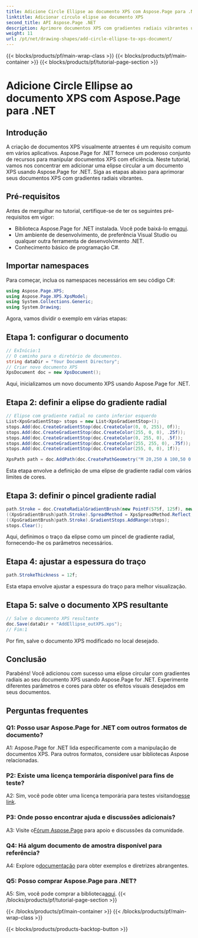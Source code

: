 ```yaml
---
title: Adicione Circle Ellipse ao documento XPS com Aspose.Page para .NET
linktitle: Adicionar círculo elipse ao documento XPS
second_title: API Aspose.Page .NET
description: Aprimore documentos XPS com gradientes radiais vibrantes usando Aspose.Page para .NET. Siga nosso guia passo a passo para obter efeitos visuais impressionantes.
weight: 11
url: /pt/net/drawing-shapes/add-circle-ellipse-to-xps-document/
---
```


{{< blocks/products/pf/main-wrap-class >}}
{{< blocks/products/pf/main-container >}}
{{< blocks/products/pf/tutorial-page-section >}}

# Adicione Circle Ellipse ao documento XPS com Aspose.Page para .NET

## Introdução

A criação de documentos XPS visualmente atraentes é um requisito comum em vários aplicativos. Aspose.Page for .NET fornece um poderoso conjunto de recursos para manipular documentos XPS com eficiência. Neste tutorial, vamos nos concentrar em adicionar uma elipse circular a um documento XPS usando Aspose.Page for .NET. Siga as etapas abaixo para aprimorar seus documentos XPS com gradientes radiais vibrantes.

## Pré-requisitos

Antes de mergulhar no tutorial, certifique-se de ter os seguintes pré-requisitos em vigor:

-  Biblioteca Aspose.Page for .NET instalada. Você pode baixá-lo em[aqui](https://releases.aspose.com/page/net/).
- Um ambiente de desenvolvimento, de preferência Visual Studio ou qualquer outra ferramenta de desenvolvimento .NET.
- Conhecimento básico de programação C#.

## Importar namespaces

Para começar, inclua os namespaces necessários em seu código C#:

```csharp
using Aspose.Page.XPS;
using Aspose.Page.XPS.XpsModel;
using System.Collections.Generic;
using System.Drawing;
```

Agora, vamos dividir o exemplo em várias etapas:

## Etapa 1: configurar o documento

```csharp
// ExInício:1
// O caminho para o diretório de documentos.
string dataDir = "Your Document Directory";
// Criar novo documento XPS
XpsDocument doc = new XpsDocument();
```

Aqui, inicializamos um novo documento XPS usando Aspose.Page for .NET.

## Etapa 2: definir a elipse do gradiente radial

```csharp
// Elipse com gradiente radial no canto inferior esquerdo
List<XpsGradientStop> stops = new List<XpsGradientStop>();
stops.Add(doc.CreateGradientStop(doc.CreateColor(0, 0, 255), 0f));
stops.Add(doc.CreateGradientStop(doc.CreateColor(255, 0, 0), .25f));
stops.Add(doc.CreateGradientStop(doc.CreateColor(0, 255, 0), .5f));
stops.Add(doc.CreateGradientStop(doc.CreateColor(255, 255, 0), .75f));
stops.Add(doc.CreateGradientStop(doc.CreateColor(255, 0, 0), 1f));

XpsPath path = doc.AddPath(doc.CreatePathGeometry("M 20,250 A 100,50 0 1 1 220,250 100,50 0 1 1 20,250"));
```

Esta etapa envolve a definição de uma elipse de gradiente radial com vários limites de cores.

## Etapa 3: definir o pincel gradiente radial

```csharp
path.Stroke = doc.CreateRadialGradientBrush(new PointF(575f, 125f), new PointF(575f, 100f), 75f, 50f);
((XpsGradientBrush)path.Stroke).SpreadMethod = XpsSpreadMethod.Reflect;
((XpsGradientBrush)path.Stroke).GradientStops.AddRange(stops);
stops.Clear();
```

Aqui, definimos o traço da elipse como um pincel de gradiente radial, fornecendo-lhe os parâmetros necessários.

## Etapa 4: ajustar a espessura do traço

```csharp
path.StrokeThickness = 12f;
```

Esta etapa envolve ajustar a espessura do traço para melhor visualização.

## Etapa 5: salve o documento XPS resultante

```csharp
// Salve o documento XPS resultante
doc.Save(dataDir + "AddEllipse_outXPS.xps");
// Fim:1
```

Por fim, salve o documento XPS modificado no local desejado.

## Conclusão

Parabéns! Você adicionou com sucesso uma elipse circular com gradientes radiais ao seu documento XPS usando Aspose.Page for .NET. Experimente diferentes parâmetros e cores para obter os efeitos visuais desejados em seus documentos.

## Perguntas frequentes

### Q1: Posso usar Aspose.Page for .NET com outros formatos de documento?

A1: Aspose.Page for .NET lida especificamente com a manipulação de documentos XPS. Para outros formatos, considere usar bibliotecas Aspose relacionadas.

### P2: Existe uma licença temporária disponível para fins de teste?

 A2: Sim, você pode obter uma licença temporária para testes visitando[esse link](https://purchase.aspose.com/temporary-license/).

### P3: Onde posso encontrar ajuda e discussões adicionais?

 A3: Visite o[Fórum Aspose.Page](https://forum.aspose.com/c/page/39) para apoio e discussões da comunidade.

### Q4: Há algum documento de amostra disponível para referência?

 A4: Explore o[documentação](https://reference.aspose.com/page/net/) para obter exemplos e diretrizes abrangentes.

### Q5: Posso comprar Aspose.Page para .NET?

 A5: Sim, você pode comprar a biblioteca[aqui](https://purchase.aspose.com/buy).
{{< /blocks/products/pf/tutorial-page-section >}}

{{< /blocks/products/pf/main-container >}}
{{< /blocks/products/pf/main-wrap-class >}}

{{< blocks/products/products-backtop-button >}}
